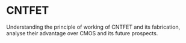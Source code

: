 # CNTFET
Understanding the principle of working of CNTFET and its fabrication, analyse their advantage over CMOS and its future prospects.
